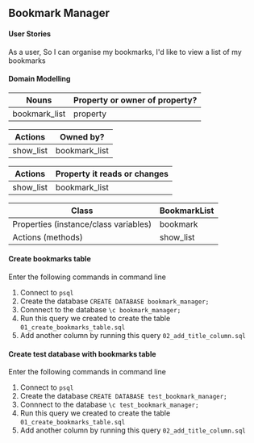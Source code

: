 ## Bookmark Manager

#### User Stories
As a user,
So I can organise my bookmarks,
I'd like to view a list of my bookmarks

#### Domain Modelling
|Nouns| Property or owner of property? |
|-----|---------------------|
|bookmark_list|property|

|Actions| Owned by? |
|-----|---------------------|
|show_list|bookmark_list|

|Actions| Property it reads or changes |
|-----|---------------------|
|show_list|bookmark_list|

|Class| BookmarkList|
|-----|-------|
|Properties (instance/class variables)| bookmark|
|Actions (methods)|show_list|

#### Create bookmarks table

Enter the following commands in command line

1. Connect to ```psql```
2. Create the database ```CREATE DATABASE bookmark_manager;```
3. Connnect to the database ```\c bookmark_manager;```
4. Run this query we created to create the table ```01_create_bookmarks_table.sql```
5. Add another column by running this query ```02_add_title_column.sql```


#### Create test database with bookmarks table

Enter the following commands in command line

1. Connect to ```psql```
2. Create the database ```CREATE DATABASE test_bookmark_manager;```
3. Connnect to the database ```\c test_bookmark_manager;```
4. Run this query we created to create the table ```01_create_bookmarks_table.sql```
5. Add another column by running this query ```02_add_title_column.sql```
